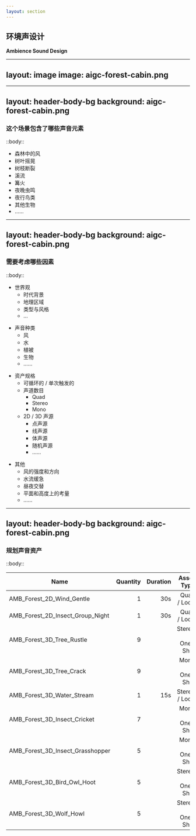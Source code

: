 ```yaml
---
layout: section
---
```


## 环境声设计
**Ambience Sound Design**

<!--  -->

---
layout: image
image: aigc-forest-cabin.png
---

<!--  -->

---
layout: header-body-bg
background: aigc-forest-cabin.png
---

### 这个场景包含了哪些声音元素

::body::

- 森林中的风
- 树叶摇晃
- 树枝断裂
- 溪流
- 篝火
- 夜晚虫鸣
- 夜行鸟类
- 其他生物
- ……

<!--  -->

---
layout: header-body-bg
background: aigc-forest-cabin.png
---

### 需要考虑哪些因素

::body::

<div class="grid grid-cols-4 gap-4" v-clicks>

<div>

- 世界观
  - 时代背景
  - 地理区域
  - 类型与风格
  - …

</div>

<div>

- 声音种类
  - 风
  - 水
  - 植被
  - 生物
  - ……

</div>

<div>

- 资产规格
  - 可循环的 / 单次触发的
  - 声道数目
    - Quad
    - Stereo
    - Mono
  - 2D / 3D 声源
    - 点声源
    - 线声源
    - 体声源
    - 随机声源
    - ……

</div>

<div>

- 其他
  - 风的强度和方向
  - 水流缓急
  - 昼夜交替
  - 平面和高度上的考量
  - ……

</div>

</div>

<!--
- 空间上的分布，近中远
- 时间上的分布，大响度声音之后的鸟和虫的声音如何变化
-->

---
layout: header-body-bg
background: aigc-forest-cabin.png
---

### 规划声音资产

::body::

<div class="table-auto border-collapse border border-gray-400 text-sm">

| Name | Quantity | Duration | Asset Type | Emitter Type |
|-|-:|-:|-:|-:|
| AMB_Forest_2D_Wind_Gentle | 1 | 30s | Quad / Loop | 2D |
| AMB_Forest_2D_Insect_Group_Night | 1 | 30s | Quad / Loop | 2D |
| AMB_Forest_3D_Tree_Rustle | 9 | | Stereo / One-Shot | 3D_Scatter |
| AMB_Forest_3D_Tree_Crack | 9 | | Mono / One-Shot | 3D_Scatter |
| AMB_Forest_3D_Water_Stream | 1 | 15s | Stereo / Loop | 3D_Spot |
| AMB_Forest_3D_Insect_Cricket | 7 | | Mono / One-Shot | 3D_Scatter |
| AMB_Forest_3D_Insect_Grasshopper | 5 | | Mono / One-Shot | 3D_Scatter |
| AMB_Forest_3D_Bird_Owl_Hoot | 5 | | Stereo / One-Shot | 3D_Scatter |
| AMB_Forest_3D_Wolf_Howl | 5 | | Stereo / One-Shot | 3D_Scatter |

</div>

<!--
- 后续补充有关 Quad、Stere、Mono
-->